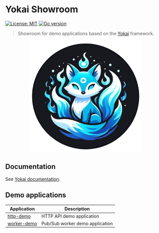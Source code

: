 # Yokai Showroom

[![License: MIT](https://img.shields.io/badge/License-MIT-blue.svg)](https://opensource.org/licenses/MIT)
[![Go version](https://img.shields.io/badge/Go-1.20-blue)](https://go.dev/)

> Showroom for demo applications based on the [Yokai](https://github.com/ankorstore/yokai) framework.

<p align="center">
  <img src="docs/assets/images/yokai-bck.png" width="350" height="350" />
</p>

## Documentation

See [Yokai documentation](https://ankorstore.github.io/yokai).

## Demo applications

| Application                | Description                     |
|----------------------------|---------------------------------|
| [http-demo](http-demo)     | HTTP API demo application       |
| [worker-demo](worker-demo) | Pub/Sub worker demo application |